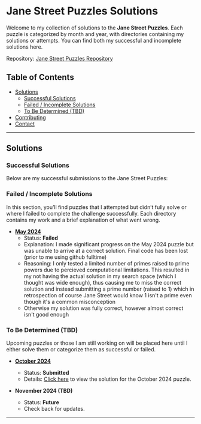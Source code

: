 # Jane Street Puzzles Solutions

Welcome to my collection of solutions to the **Jane Street Puzzles**. Each puzzle is categorized by month and year, with directories containing my solutions or attempts. You can find both my successful and incomplete solutions here.

Repository: [Jane Street Puzzles Repository](https://github.com/JackSwitzer/Jane-Street-Puzzles)

## Table of Contents
- [Solutions](#solutions)
  - [Successful Solutions](#successful-solutions)
  - [Failed / Incomplete Solutions](#failed-incomplete-solutions)
  - [To Be Determined (TBD)](#to-be-determined-tbd)
- [Contributing](#contributing)
- [Contact](#contact)

---

## Solutions

### Successful Solutions
Below are my successful submissions to the Jane Street Puzzles:

### Failed / Incomplete Solutions
In this section, you’ll find puzzles that I attempted but didn’t fully solve or where I failed to complete the challenge successfully. Each directory contains my work and a brief explanation of what went wrong.

- **[May 2024](https://github.com/JackSwitzer/Jane-Street-Puzzles/tree/main/May%202024)**  
  - Status: **Failed**
  - Explanation: I made significant progress on the May 2024 puzzle but was unable to arrive at a correct solution. Final code has been lost (prior to me using github fulltime)
  - Reasoning: I only tested a limited number of primes raised to prime powers due to percieved computational limitations. This resulted in my not having the actual solution in my search space (which I thought was wide enough), thus causing me to miss the correct solution and instead submitting a prime number (raised to 1) which in retrospection of course Jane Street would know 1 isn't a prime even though it's a common misconception
  - Otherwise my solution was fully correct, however almost correct isn't good enough

### To Be Determined (TBD)
Upcoming puzzles or those I am still working on will be placed here until I either solve them or categorize them as successful or failed.

- **[October 2024](https://github.com/JackSwitzer/Jane-Street-Puzzles/tree/main/October%202024)**  
  - Status: **Submitted**
  - Details: [Click here](https://github.com/JackSwitzer/Jane-Street-Puzzles/tree/main/October%202024) to view the solution for the October 2024 puzzle.

- **November 2024 (TBD)**  
  - Status: **Future**
  - Check back for updates.

---
